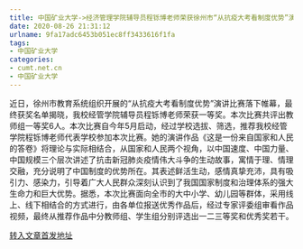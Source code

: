 ```yaml
---
title: 中国矿业大学->经济管理学院辅导员程铄博老师荣获徐州市“从抗疫大考看制度优势”演讲比赛一等奖 | cumt.net.cn
date: 2020-08-26 21:31:12
urlname: 9fa17adc6453b051ec8ff3433616f1fa
tags: 
- 中国矿业大学
categories:
- cumt.net.cn
- 中国矿业大学
---
```

近日，徐州市教育系统组织开展的“从抗疫大考看制度优势”演讲比赛落下帷幕，最终获奖名单揭晓，我校经管学院辅导员程铄博老师荣获一等奖。本次比赛共评出教师组一等奖6人。本次比赛自今年5月启动，经过学校选拔、筛选，推荐我校经管学院程铄博老师代表学校参加本次比赛。她的演讲作品《这是一份来自国家和人民的答卷》将理论与实际相结合，从国家和人民两个视角，以中国速度、中国力量、中国规模三个层次讲述了抗击新冠肺炎疫情伟大斗争的生动故事，寓情于理、情理交融，充分说明了中国制度的优势所在。其表述鲜活生动，感情真挚充沛，具有吸引力、感染力，引导着广大人民群众深刻认识到了我国国家制度和治理体系的强大生命力和巨大优势。据悉，本次比赛面向全市的大中小学、幼儿园等群体，采用线上、线下相结合的方式进行，由各单位报送优秀作品后，经过专家评委组审看作品视频，最终从推荐作品中分教师组、学生组分别评选出一二三等奖和优秀奖若干。



[转入文章首发地址](http://xwzx.cumt.edu.cn/c0/4f/c523a573519/page.htm)